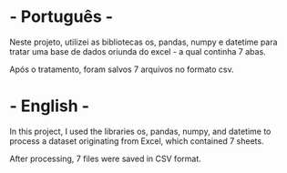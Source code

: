 # - Português -
Neste projeto, utilizei as bibliotecas os, pandas, numpy e datetime para tratar uma base de dados oriunda do excel - a qual continha 7 abas.

Após o tratamento, foram salvos 7 arquivos no formato csv.

# - English -
In this project, I used the libraries os, pandas, numpy, and datetime to process a dataset originating from Excel, which contained 7 sheets.

After processing, 7 files were saved in CSV format.
